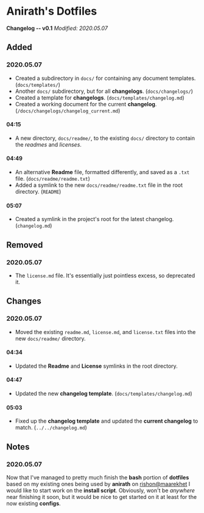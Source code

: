 # Anirath's Dotfiles #
**Changelog -- v0.1**
*Modified: 2020.05.07*

## Added ##
### 2020.05.07 ###
- Created a subdirectory in `docs/` for containing any document templates. (`docs/templates/`)
- Another `docs/` subdirectory, but for all **changelogs**. (`docs/changelogs/`)
- Created a template for **changelogs**. (`docs/templates/changelog.md`)
- Created a working document for the current **changelog**. (`/docs/changelogs/changelog_current.md`)
#### 04:15 ####
- A new directory, `docs/readme/`, to the existing `docs/` directory to contain the *readmes* and *licenses*.
#### 04:49 ####
- An alternative **Readme** file, formatted differently, and saved as a `.txt` file. (`docs/readme/readme.txt`)
- Added a symlink to the new `docs/readme/readme.txt` file in the root directory. (`README`)
#### 05:07 ####
- Created a symlink in the project's root for the latest changelog. (`changelog.md`)

## Removed ##
### 2020.05.07 ###
- The `license.md` file. It's essentially just pointless excess, so deprecated it.

## Changes ##
### 2020.05.07 ###
- Moved the existing `readme.md`, `license.md`, and `license.txt` files into the new `docs/readme/` directory.
#### 04:34 ####
- Updated the **Readme** and **License** symlinks in the root directory.
#### 04:47 ####
- Updated the new **changelog template**. (`docs/templates/changelog.md`)
#### 05:03 ####
- Fixed up the **changelog template** and updated the **current changelog** to match. (`../../changelog.md`)

## Notes ##
### 2020.05.07 ###
Now that I've managed to pretty much finish the **bash** portion of **dotfiles** based on my existing ones
being used by **anirath** on [rishon@maarekhet][1] I would like to start work on the **install script**.
Obviously, won't be *anywhere* near finishing it soon, but it would be nice to get started on it at least for
the now existing **configs**.

[1]: https://rishon.ddns.net/
